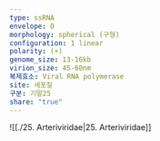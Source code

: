 ```yaml
---
type: ssRNA
envelope: O
morphology: spherical (구형)
configuration: 1 linear
polarity: (+)
genome_size: 13-16kb
virion_size: 45-60nm
복제효소: Viral RNA polymerase
site: 세포질
구분: 기말25
share: "true"
---
```

![[./25. Arteriviridae|25. Arteriviridae]]
